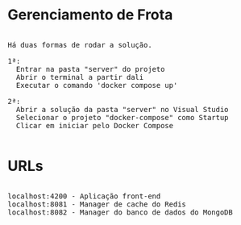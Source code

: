 # Gerenciamento de Frota

<pre>

Há duas formas de rodar a solução.

1ª:
  Entrar na pasta "server" do projeto
  Abrir o terminal a partir dali
  Executar o comando 'docker compose up'
  
2ª:
  Abrir a solução da pasta "server" no Visual Studio
  Selecionar o projeto "docker-compose" como Startup
  Clicar em iniciar pelo Docker Compose

</pre>

# URLs

<pre>

localhost:4200 - Aplicação front-end 
localhost:8081 - Manager de cache do Redis
localhost:8082 - Manager do banco de dados do MongoDB

</pre>
